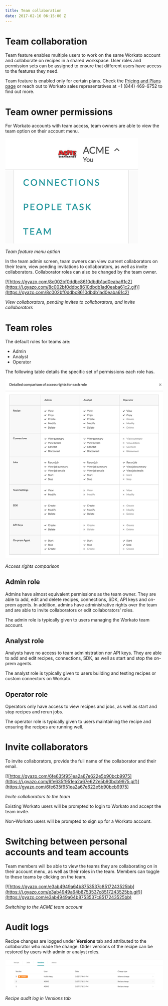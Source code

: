 ```yaml
---
title: Team collaboration
date: 2017-02-16 06:15:00 Z
---
```


# Team collaboration
Team feature enables multiple users to work on the same Workato account and collaborate on recipes in a shared workspace. User roles and permission sets can be assigned to ensure that different users have access to the features they need.

Team feature is enabled only for certain plans. Check the [Pricing and Plans page](https://www.workato.com/pricing?audience=general) or reach out to Workato sales representatives at +1 (844) 469-6752 to find out more.

# Team owner permissions
For Workato accounts with team access, team owners are able to view the team option on their account menu.

![Team option](/assets/images/user-accounts-and-teams/team-collaboration/team-option.png)

*Team feature menu option*

In the team admin screen, team owners can view current collaborators on their team, view pending invitations to collaborators, as well as invite collaborators. Collaborator roles can also be changed by the team owner.

[![https://gyazo.com/8c002bf0ddbc8610dbdb1ad0eaba61c2](https://i.gyazo.com/8c002bf0ddbc8610dbdb1ad0eaba61c2.gif)](https://gyazo.com/8c002bf0ddbc8610dbdb1ad0eaba61c2)

*View collaborators, pending invites to collaborators, and invite collaborators*

# Team roles
The default roles for teams are:
- Admin
- Analyst
- Operator

The following table details the specific set of permissions each role has.

![Roles table](/assets/images/user-accounts-and-teams/team-collaboration/roles-table.png)

*Access rights comparison*

## Admin role
Admins have almost equivalent permissions as the team owner. They are able to add, edit and delete recipes, connections, SDK, API keys and on-prem agents. In addition, admins have administrative rights over the team and are able to invite collaborators or edit collaborators' roles.

The admin role is typically given to users managing the Workato team account.

## Analyst role
Analysts have no access to team administration nor API keys. They are able to add and edit recipes, connections, SDK, as well as start and stop the on-prem agents.

The analyst role is typically given to users building and testing recipes or custom connectors on Workato.

## Operator role
Operators only have access to view recipes and jobs, as well as start and stop recipes and rerun jobs.

The operator role is typically given to users maintaining the recipe and ensuring the recipes are running well.

# Invite collaborators
To invite collaborators, provide the full name of the collaborator and their email.

[![https://gyazo.com/6fe635f951ea2a67e622e5b90bcb9975](https://i.gyazo.com/6fe635f951ea2a67e622e5b90bcb9975.gif)](https://gyazo.com/6fe635f951ea2a67e622e5b90bcb9975)

*Invite collaborators to the team*

Existing Workato users will be prompted to login to Workato and accept the team invite.

Non-Workato users will be prompted to sign up for a Workato account.

# Switching between personal accounts and team accounts
Team members will be able to view the teams they are collaborating on in their account menu, as well as their roles in the team. Members can toggle to these teams by clicking on the team.

[![https://gyazo.com/e3ab4949a64b8753537c8517243525bb](https://i.gyazo.com/e3ab4949a64b8753537c8517243525bb.gif)](https://gyazo.com/e3ab4949a64b8753537c8517243525bb)

*Switching to the ACME team account*

# Audit logs
Recipe changes are logged under **Versions** tab and attributed to the collaborator who made the change. Older versions of the recipe can be restored by users with admin or analyst roles.

![Recipe versions](/assets/images/user-accounts-and-teams/team-collaboration/recipe-versions.png)

*Recipe audit log in Versions tab*
